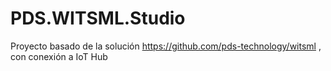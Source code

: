 # PDS.WITSML.Studio
Proyecto basado de la solución https://github.com/pds-technology/witsml , con conexión a IoT Hub
